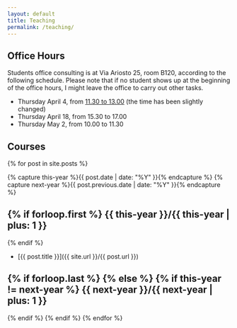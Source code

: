 ```yaml
---
layout: default
title: Teaching
permalink: /teaching/
---
```


Office Hours
------------

Students office consulting is at Via Ariosto 25, room B120, according to the following schedule. Please note that if no student shows up at the beginning of the office hours, I might leave the office to carry out other tasks.

* Thursday April 4, from <u>11.30 to 13.00</u> (the time has been slightly changed)
* Thursday April 18, from 15.30 to 17.00
* Thursday May 2, from 10.00 to 11.30

<span style="color: red; font-weight: bold;">
</span>


Courses
-------

{% for post in site.posts  %}

{% capture this-year %}{{ post.date | date: "%Y" }}{% endcapture %}
{% capture next-year %}{{ post.previous.date | date: "%Y" }}{% endcapture %}

{% if forloop.first %}
{{ this-year }}/{{ this-year | plus: 1 }}
---------------
{% endif %}

* [{{ post.title }}]({{ site.url }}/{{ post.url }})

{% if forloop.last %}
{% else %}
{% if this-year != next-year %}
{{ next-year }}/{{ next-year | plus: 1 }}
---------------
{% endif %}
{% endif %}
{% endfor %}
